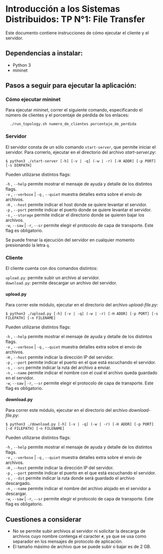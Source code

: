 # Introducción a los Sistemas Distribuidos:  TP N°1: File Transfer

Este documento contiene instrucciones de cómo ejecutar el cliente y el servidor.

## Dependencias a instalar:
* Python 3
* mininet

## Pasos a seguir para ejecutar la aplicación:

### Cómo ejecutar mininet
Para ejecutar _mininet_, correr el siguiente comando, especificando el número de clientes y el porcentaje de pérdida de los enlaces:

      ./run_topology.sh numero_de_clientes porcentaje_de_perdida

### Servidor

El servidor consta de un sólo comando `start-server`, que permite iniciar el servidor. Para correrlo, ejecutar en el directorio del archivo _start-server.py_:

    $ python3 ./start-server [-h] [-v | -q] (-w | -r) [-H ADDR] [-p PORT] [-s DIRPATH]

Pueden utilizarse distintos flags:

`-h` , `--help` permite mostrar el mensaje de ayuda y detalle de los distintos flags.  
`-v` , `--verbose` | `-q` , `--quiet` muestra detalles extra sobre el envío de archivos.  
   `-H` , `--host` permite indicar el host donde se quiere levantar el servidor.  
    `-p` , `--port` permite indicar el puerto donde se quiere levantar el servidor.  
    `-s` , `--storage` permite indicar el directorio donde se quieren bajar los archivos.  
    `-w`, `--saw` | `-r`, `--sr` permite elegir el protocolo de capa de transporte. Este flag es obligatorio.

Se puede frenar la ejecución del servidor en cualquier momento presionando la letra `q`.

### Cliente

El cliente cuenta con dos comandos distintos:  

   `upload.py`: permite subir un archivo al servidor.     
    `download.py`: permite descargar un archivo del servidor.     
  
  
  
#### upload.py

Para correr este módulo, ejecutar en el directorio del archivo _upload-file.py_:

    $ python3 ./upload.py [-h] [-v | -q] (-w | -r) [-H ADDR] [-p PORT] [-s FILEPATH] [-n FILENAME]

Pueden utilizarse distintos flags:

   `-h` , `--help` permite mostrar el mensaje de ayuda y detalle de los distintos flags.  
    `-v` , `--verbose` | `-q` , `--quiet` muestra detalles extra sobre el envío de archivos.  
    `-H` , `--host` permite indicar la dirección IP del servidor.  
    `-p` , `--port` permite indicar el puerto en el que está escuchando el servidor.  
    `-s` , `--src` permite indicar la ruta del archivo a enviar.  
    `-n` , `--name` permite indicar el nombre con el cual el archivo queda guardado en el servidor.  
    `-w`, `--saw` | `-r`, `--sr` permite elegir el protocolo de capa de transporte. Este flag es obligatorio.

#### download.py

Para correr este módulo, ejecutar en el directorio del archivo _download-file.py_:

    $ python3 ./download.py [-h] [-v | -q] (-w | -r) [-H ADDR] [-p PORT] [-d FILEPATH] [-n FILENAME]

Pueden utilizarse distintos flags:

   `-h` , `--help` permite mostrar el mensaje de ayuda y detalle de los distintos flags.  
    `-v` , `--verbose` | `-q` , `--quiet` muestra detalles extra sobre el envío de archivos.  
    `-H` , `--host` permite indicar la dirección IP del servidor.  
    `-p` , `--port` permite indicar el puerto en el que está escuchando el servidor.  
    `-s` , `--dst` permite indicar la ruta donde será guardado el archivo descargado.  
    `-n` , `--name` permite indicar el nombre del archivo alojado en el servidor a descargar.  
    `-w`, `--saw` | `-r`, `--sr` permite elegir el protocolo de capa de transporte. Este flag es obligatorio.

## Cuestiones a considerar

* No se permite subir archivos al servidor ni solicitar la descarga de archivos cuyo nombre contenga el caracter `#`, ya que se usa como separador en los mensajes de protocolo de aplicación.
* El tamaño máximo de archivo que se puede subir o bajar es de 2 GB.
